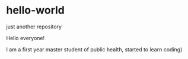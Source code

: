 # hello-world
just another repository

Hello everyone!

I am a first year master student of public health, started to learn coding)
